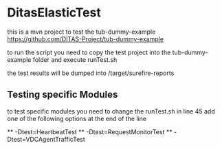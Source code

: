 # DitasElasticTest
this is a mvn project to test the tub-dummy-example https://github.com/DITAS-Project/tub-dummy-example

to run the script you need to copy the test project into the tub-dummy-example folder and execute runTest.sh

the test results will be dumped into /target/surefire-reports 

## Testing specific Modules

to test specific modules you need to change the runTest.sh in line 45 add one of the following options at the end of the line

** -Dtest=HeartbeatTest 
** -Dtest=RequestMonitorTest 
** -Dtest=VDCAgentTrafficTest 



